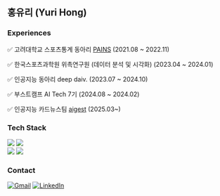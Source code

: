 ## 홍유리 (Yuri Hong)

### Experiences
✅ 고려대학교 스포츠통계 동아리 [PAINS](https://blog.naver.com/painsports) (2021.08 ~ 2022.11)

✅ 한국스포츠과학원 위촉연구원 (데이터 분석 및 시각화) (2023.04 ~ 2024.01)

✅ 인공지능 동아리 deep daiv. (2023.07 ~ 2024.10)

✅ 부스트캠프 AI Tech 7기 (2024.08 ~ 2024.02)

✅ 인공지능 카드뉴스팀 [aigest](https://www.instagram.com/ai.gest/) (2025.03~)

### Tech Stack

<img src="https://img.shields.io/badge/R-276DC3?style=flat-square&logo=R&logoColor=white"/> <img src="https://img.shields.io/badge/python-3776AB?style=flat-square&logo=python&logoColor=white"/>
<br/>
<img src="https://img.shields.io/badge/PyTorch-%23EE4C2C.svg?style=flat&logo=PyTorch&logoColor=white"/> <img src="https://img.shields.io/badge/TensorFlow-%23FF6F00.svg?style=flat&logo=TensorFlow&logoColor=white"/>

### Contact
[![Gmail](https://img.shields.io/badge/Gmail-EA4335?style=flat-square&logo=Gmail&logoColor=white)](mailto:yurihong18@gmail.com)
[![LinkedIn](https://img.shields.io/badge/LinkedIn-0A66C2?style=flat-square&logo=LinkedIn&logoColor=white)](https://www.linkedin.com/in/yuri-hong-455494305/)


<!--
[![Solved.ac 프로필](http://mazassumnida.wtf/api/mini/generate_badge?boj=optimus576)](https://solved.ac/optimus576)

<img src="http://mazandi.herokuapp.com/api?handle=optimus576&theme=cold"/>
-->
